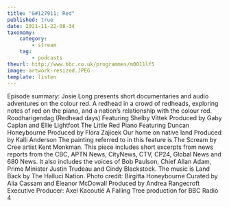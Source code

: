 ```yaml
---
title: "&#127911; Red"
published: true
date: 2021-11-22-08-34
taxonomy:
    category:
        - stream
    tag:
        - podcasts
theurl: http://www.bbc.co.uk/programmes/m0011lf5
image: artwork-resized.JPEG
template: listen
---
```


Episode summary: Josie Long presents short documentaries and audio adventures on the colour red. A redhead in a crowd of redheads, exploring notes of red on the piano, and a nation&rsquo;s relationship with the colour red. Roodharigendag (Redhead days) Featuring Shelby Vittek Produced by Gaby Caplan and Ellie Lightfoot The Little Red Piano Featuring Duncan Honeybourne Produced by Flora Zajicek Our home on native land Produced by Kalli Anderson The painting referred to in this feature is The Scream by Cree artist Kent Monkman. This piece includes short excerpts from news reports from the CBC, APTN News, CityNews, CTV, CP24, Global News and 680 News. It also includes the voices of Bob Paulson, Chief Allan Adam, Prime Minister Justin Trudeau and Cindy Blackstock. The music is Land Back by The Halluci Nation. Photo credit: Birgitta Honeybourne Curated by Alia Cassam and Eleanor McDowall Produced by Andrea Rangecroft Executive Producer: Axel Kacouti&eacute; A Falling Tree production for BBC Radio 4
